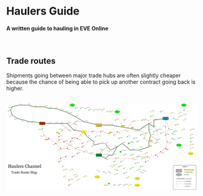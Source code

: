 # Haulers Guide #
#### A written guide to hauling in EVE Online
<br>  

## Trade routes
Shipments going between major trade hubs are often slightly cheaper because the chance of being able to pick up another contract going back is higher.

<br>

<img src="../images/trade-route-map.png">


